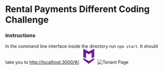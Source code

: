 # Rental Payments Different Coding Challenge

### Instructions
In the command line interface inside the directory run `npm start`.
It should take you to [http://localhost:3000/#/](http://localhost:3000/#/).
![tenant page](https://github.com/adam-p/markdown-here/raw/master/src/common/images/icon48.png "Logo Title Text 1")
![Tenant Page](https://github.com/Lau01/coding-challenge-different/raw/master/public/site_preview.png "How-To-Trip Image Preview")
